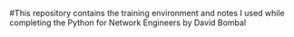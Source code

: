 #This repository contains the training environment and notes I used while completing the Python for Network Engineers by David Bombal

